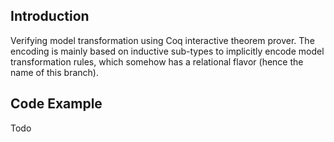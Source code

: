 ## Introduction

Verifying model transformation using Coq interactive theorem prover. The encoding is mainly based on inductive sub-types to implicitly encode model transformation rules, which somehow has a relational flavor (hence the name of this branch).

## Code Example

Todo

